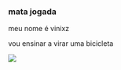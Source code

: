 ### mata jogada

meu nome é vinixz

vou ensinar a virar uma bicicleta 

![](https://media.tenor.com/nfZi0s3ANcMAAAAC/soccer-soccer4life.gif)
